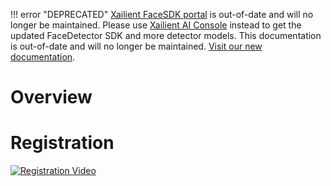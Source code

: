 !!! error "DEPRECATED"
    [Xailient FaceSDK portal](https://sdk.xailient.com) is out-of-date and will no longer be maintained. Please use [Xailient AI Console](https://console.xailient.com) instead to get the updated FaceDetector SDK and more detector models.
    This documentation is out-of-date and will no longer be maintained. [Visit our new documentation](https://xailient-docs.readthedocs.org).
    
# Overview

# Registration

[![Registration Video](http://img.youtube.com/vi/5jqIXSIWy8E/0.jpg)](https://youtu.be/5jqIXSIWy8E "Registration Video")

